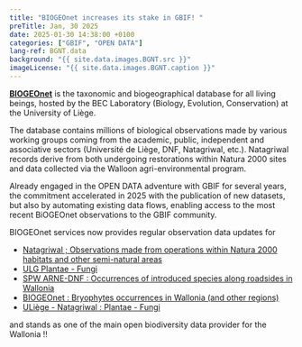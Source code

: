 ```yaml
---
title: "BIOGEOnet increases its stake in GBIF! "
preTitle: Jan, 30 2025
date: 2025-01-30 14:38:00 +0100
categories: ["GBIF", "OPEN DATA"]
lang-ref: BGNT.data
background: "{{ site.data.images.BGNT.src }}"
imageLicense: "{{ site.data.images.BGNT.caption }}"
---
```

[**BIOGEOnet**](https://www.biogeonet.ulg.ac.be/) is the taxonomic and biogeographical database for all living beings, hosted by the BEC Laboratory (Biology, Evolution, Conservation) at the University of Liège.

The database contains millions of biological observations made by various working groups coming from the academic, public, independent and associative sectors (Université de Liège, DNF, Natagriwal, etc.). Natagriwal records derive from both undergoing restorations within Natura 2000 sites and data collected via the Walloon agri-environmental program.

Already engaged in the OPEN DATA adventure with GBIF for several years, the commitment accelerated in 2025 with the publication of new datasets, but also by automating existing data flows, enabling access to the most recent BiOGEOnet observations to the GBIF community.

BIOGEOnet services now provides regular observation data updates for

*  [Natagriwal ; Observations made from operations within Natura 2000 habitats and other semi-natural areas](https://www.gbif.org/dataset/ea410929-015a-4093-9c7e-7be2482668c9) 
*  [ULG Plantae - Fungi](https://www.gbif.org/dataset/530c309d-0bd0-42d8-8b9e-55fe0f4d918d)
*  [SPW ARNE-DNF : Occurrences of introduced species along roadsides in Wallonia](https://www.gbif.org/dataset/93dc0e04-f4f8-4773-ab23-4fa48327fe2e)
*  [BIOGEOnet : Bryophytes occurrences in Wallonia (and other regions)](https://www.gbif.org/dataset/a76f8527-23e8-4ba5-bdff-f9821bdac187) 
*  [ULiège - Natagriwal : Plantae - Fungi](https://www.gbif.org/dataset/530c309d-0bd0-42d8-8b9e-55fe0f4d918d)

and stands as one of the main open biodiversity data provider for the Wallonia !!
